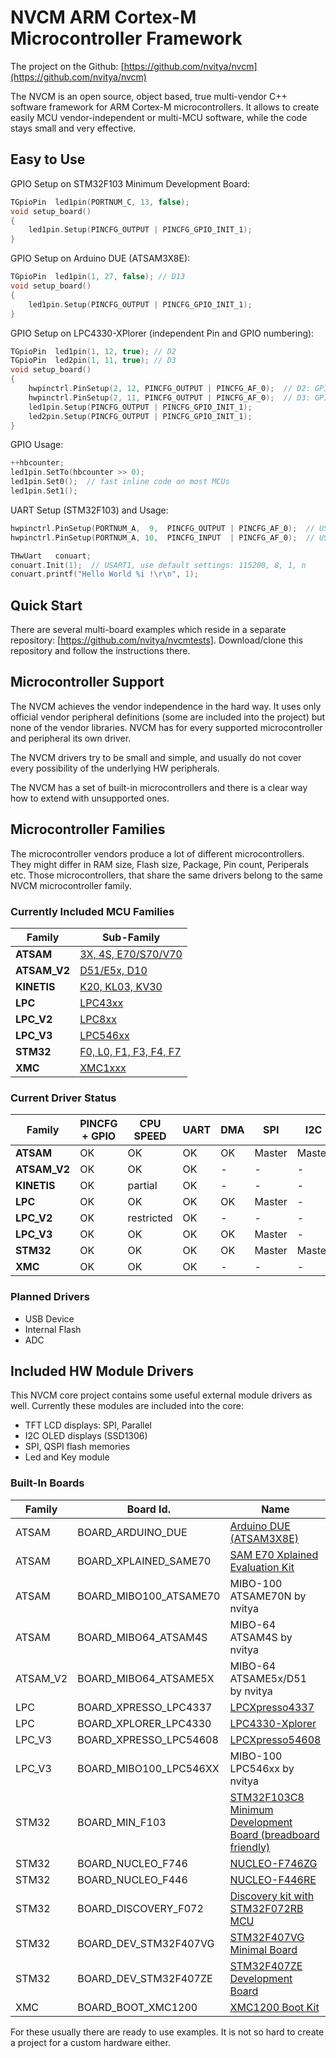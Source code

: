 # NVCM ARM Cortex-M Microcontroller Framework

The project on the Github: [https://github.com/nvitya/nvcm](https://github.com/nvitya/nvcm)

The NVCM is an open source, object based, true multi-vendor C++ software framework for ARM Cortex-M microcontrollers. It allows to create easily MCU vendor-independent or multi-MCU software, while the code stays small and very effective.

## Easy to Use

GPIO Setup on STM32F103 Minimum Development Board:
```C++
TGpioPin  led1pin(PORTNUM_C, 13, false);
void setup_board()
{
	led1pin.Setup(PINCFG_OUTPUT | PINCFG_GPIO_INIT_1);
}
```

GPIO Setup on Arduino DUE (ATSAM3X8E):
```C++
TGpioPin  led1pin(1, 27, false); // D13
void setup_board()
{
	led1pin.Setup(PINCFG_OUTPUT | PINCFG_GPIO_INIT_1);
}
```

GPIO Setup on LPC4330-XPlorer (independent Pin and GPIO numbering):
```C++
TGpioPin  led1pin(1, 12, true); // D2
TGpioPin  led2pin(1, 11, true); // D3
void setup_board()
{
	hwpinctrl.PinSetup(2, 12, PINCFG_OUTPUT | PINCFG_AF_0);  // D2: GPIO_1_12, pad B9
	hwpinctrl.PinSetup(2, 11, PINCFG_OUTPUT | PINCFG_AF_0);  // D3: GPIO_1_11, pad A9
	led1pin.Setup(PINCFG_OUTPUT | PINCFG_GPIO_INIT_1);
	led2pin.Setup(PINCFG_OUTPUT | PINCFG_GPIO_INIT_1);
}
```
GPIO Usage:
```C++
++hbcounter;
led1pin.SetTo(hbcounter >> 0);
led1pin.Set0();  // fast inline code on most MCUs
led1pin.Set1();
```
UART Setup (STM32F103) and Usage:
```C++
hwpinctrl.PinSetup(PORTNUM_A,  9,  PINCFG_OUTPUT | PINCFG_AF_0);  // USART1_TX
hwpinctrl.PinSetup(PORTNUM_A, 10,  PINCFG_INPUT  | PINCFG_AF_0);  // USART1_RX

THwUart   conuart;
conuart.Init(1);  // USART1, use default settings: 115200, 8, 1, n
conuart.printf("Hello World %i !\r\n", 1);
```

## Quick Start

There are several multi-board examples which reside in a separate repository: [https://github.com/nvitya/nvcmtests].
Download/clone this repository and follow the instructions there.

## Microcontroller Support

The NVCM achieves the vendor independence in the hard way. It uses only official vendor peripheral definitions (some are included into the project) but none of the vendor libraries. NVCM has for every supported microcontroller and peripheral its own driver.

The NVCM drivers try to be small and simple, and usually do not cover every possibility of the underlying HW peripherals.

The NVCM has a set of built-in microcontrollers and there is a clear way how to extend with unsupported ones.

## Microcontroller Families

The microcontroller vendors produce a lot of different microcontrollers. They might differ in RAM size, Flash size, Package, Pin count, Periperals etc. Those microcontrollers, that share the same drivers belong to the same NVCM microcontroller family.

### Currently Included MCU Families

__Family__   | __Sub-Family__
-------------|------------------------
__ATSAM__    | [3X, 4S, E70/S70/V70](https://github.com/nvitya/nvcm/blob/master/mcu/ATSAM/src/mcu_builtin.h)
__ATSAM_V2__ | [D51/E5x, D10](https://github.com/nvitya/nvcm/blob/master/mcu/ATSAM_V2/src/mcu_builtin.h)
__KINETIS__  | [K20, KL03, KV30](https://github.com/nvitya/nvcm/blob/master/mcu/KINETIS/src/mcu_builtin.h)
__LPC__      | [LPC43xx](https://github.com/nvitya/nvcm/blob/master/mcu/LPC/src/mcu_builtin.h)
__LPC_V2__   | [LPC8xx](https://github.com/nvitya/nvcm/blob/master/mcu/LPC_V2/src/mcu_builtin.h)
__LPC_V3__   | [LPC546xx](https://github.com/nvitya/nvcm/blob/master/mcu/LPC_V3/src/mcu_builtin.h)
__STM32__    | [F0, L0, F1, F3, F4, F7](https://github.com/nvitya/nvcm/blob/master/mcu/STM32/src/mcu_builtin.h)
__XMC__      | [XMC1xxx](https://github.com/nvitya/nvcm/blob/master/mcu/XMC/src/mcu_builtin.h)

### Current Driver Status

  Family     | __PINCFG<br/>+ GPIO__ | __CPU<br/>SPEED__ | __UART__ | __DMA__ | __SPI__ | __I2C__ |__QSPI__
-------------|-----------------------|-------------------|----------|---------|---------|---------|--------
__ATSAM__    | OK                    | OK                | OK       | OK      | Master  | Master  | OK
__ATSAM_V2__ | OK                    | OK                | OK       | -       | -       | -       | -
__KINETIS__  | OK                    | partial           | OK       | -       | -       | -       | -
__LPC__      | OK                    | OK                | OK       | OK      | Master  | -       | OK
__LPC_V2__   | OK                    | restricted        | OK       | -       | -       | -       | -
__LPC_V3__   | OK                    | OK                | OK       | OK      | Master  | -       | -
__STM32__    | OK                    | OK                | OK       | OK      | Master  | Master  | -
__XMC__      | OK                    | OK                | OK       | -       | -       | -       | -

### Planned Drivers
 * USB Device
 * Internal Flash
 * ADC

## Included HW Module Drivers
This NVCM core project contains some useful external module drivers as well. Currently these modules are included into the core:
 * TFT LCD displays: SPI, Parallel
 * I2C OLED displays (SSD1306)
 * SPI, QSPI flash memories
 * Led and Key module

### Built-In Boards

__Family__ | __Board Id.__          | __Name__
-----------|------------------------|-------------------------------------
ATSAM      | BOARD_ARDUINO_DUE      | [Arduino DUE (ATSAM3X8E)](https://store.arduino.cc/usa/arduino-due)
ATSAM      | BOARD_XPLAINED_SAME70  | [SAM E70 Xplained Evaluation Kit](http://www.microchip.com/DevelopmentTools/ProductDetails.aspx?PartNO=ATSAME70-XPLD)
ATSAM      | BOARD_MIBO100_ATSAME70 | MIBO-100 ATSAME70N by nvitya
ATSAM      | BOARD_MIBO64_ATSAM4S   | MIBO-64 ATSAM4S by nvitya
ATSAM_V2   | BOARD_MIBO64_ATSAME5X  | MIBO-64 ATSAME5x/D51 by nvitya
LPC        | BOARD_XPRESSO_LPC4337  | [LPCXpresso4337](https://www.nxp.com/support/developer-resources/hardware-development-tools/lpcxpresso-boards/lpcxpresso4337-development-board:OM13070)
LPC        | BOARD_XPLORER_LPC4330  | [LPC4330-Xplorer](https://www.nxp.com/support/developer-resources/hardware-development-tools/lpcxpresso-boards/lpc4330-xplorer-board:OM13027)
LPC_V3     | BOARD_XPRESSO_LPC54608 | [LPCXpresso54608](https://www.nxp.com/support/developer-resources/hardware-development-tools/lpcxpresso-boards/lpcxpresso-development-board-for-lpc5460x-mcus:OM13092)
LPC_V3     | BOARD_MIBO100_LPC546XX | MIBO-100 LPC546xx by nvitya
STM32      | BOARD_MIN_F103         | [STM32F103C8 Minimum Development Board (breadboard friendly)](https://www.aliexpress.com/w/wholesale-stm32f103c8t6-minimum.html)
STM32      | BOARD_NUCLEO_F746      | [NUCLEO-F746ZG](http://www.st.com/en/evaluation-tools/nucleo-f746zg.html)
STM32      | BOARD_NUCLEO_F446      | [NUCLEO-F446RE](http://www.st.com/en/evaluation-tools/nucleo-f446re.html)
STM32      | BOARD_DISCOVERY_F072   | [Discovery kit with STM32F072RB MCU](http://www.st.com/en/evaluation-tools/32f072bdiscovery.html)
STM32      | BOARD_DEV_STM32F407VG  | [STM32F407VG Minimal Board](https://www.aliexpress.com/item/STM32F4Discovery-STM32F407VGT6-ARM-Cortex-M4-32bit-MCU-Core-Development-Board/32757497307.html)
STM32      | BOARD_DEV_STM32F407ZE  | [STM32F407ZE Development Board](https://www.aliexpress.com/item/Free-shipping-STM32F407ZET6-development-board-M4-STM32F4-core-board-arm-development-board-cortex-M4/32689262341.html)
XMC        | BOARD_BOOT_XMC1200     | [XMC1200 Boot Kit](https://www.infineon.com/cms/de/product/evaluation-boards/kit_xmc12_boot_001/)


For these usually there are ready to use examples. It is not so hard to create a project for a custom hardware either.

